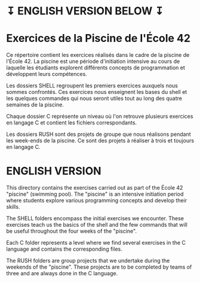 # ↧ ENGLISH VERSION BELOW ↧

# Exercices de la Piscine de l'École 42
Ce répertoire contient les exercices réalisés dans le cadre de la piscine de l'École 42. La piscine est une période d'initiation intensive au cours de laquelle les étudiants explorent différents concepts de programmation et développent leurs compétences.

Les dossiers SHELL regroupent les premiers exercices auxquels nous sommes confrontés. Ces exercices nous enseignent les bases du shell et les quelques commandes qui nous seront utiles tout au long des quatre semaines de la piscine.

Chaque dossier C représente un niveau où l'on retrouve plusieurs exercices en langage C et contient les fichiers correspondants.

Les dossiers RUSH sont des projets de groupe que nous réalisons pendant les week-ends de la piscine. Ce sont des projets à réaliser à trois et toujours en langage C.

# ENGLISH VERSION 

This directory contains the exercises carried out as part of the École 42 "piscine" (swimming pool). The "piscine" is an intensive initiation period where students explore various programming concepts and develop their skills.

The SHELL folders encompass the initial exercises we encounter. These exercises teach us the basics of the shell and the few commands that will be useful throughout the four weeks of the "piscine".

Each C folder represents a level where we find several exercises in the C language and contains the corresponding files.

The RUSH folders are group projects that we undertake during the weekends of the "piscine". These projects are to be completed by teams of three and are always done in the C language.
